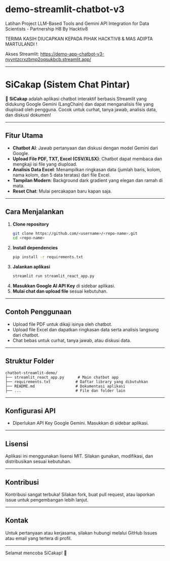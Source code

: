 # demo-streamlit-chatbot-v3
Latihan Project LLM-Based Tools and Gemini API Integration for Data Scientists - Partnership H8 By Hacktiv8

TERIMA KASIH DIUCAPKAN KEPADA PIHAK HACKTIV8 & MAS ADIPTA MARTULANDI ! 

Akses Streamlit: https://demo-app-chatbot-v3-nyyntzcrxzbmp2oqsukbcb.streamlit.app/

---

# SiCakap (Sistem Chat Pintar)

💬 **SiCakap** adalah aplikasi chatbot interaktif berbasis Streamlit yang didukung Google Gemini (LangChain) dan dapat menganalisis file yang diupload oleh pengguna. Cocok untuk curhat, tanya jawab, analisis data, dan diskusi dokumen!

---

## Fitur Utama

- **Chatbot AI**: Jawab pertanyaan dan diskusi dengan model Gemini dari Google.
- **Upload File PDF, TXT, Excel (CSV/XLSX)**: Chatbot dapat membaca dan mengkaji isi file yang diupload.
- **Analisis Data Excel**: Menampilkan ringkasan data (jumlah baris, kolom, nama kolom, dan 5 data teratas) dari file Excel.
- **Tampilan Modern**: Background dark gradient yang elegan dan ramah di mata.
- **Reset Chat**: Mulai percakapan baru kapan saja.

---

## Cara Menjalankan

1. **Clone repository**
    ```bash
    git clone https://github.com/<username>/<repo-name>.git
    cd <repo-name>
    ```
2. **Install dependencies**
    ```bash
    pip install -r requirements.txt
    ```
3. **Jalankan aplikasi**
    ```bash
    streamlit run streamlit_react_app.py
    ```
4. **Masukkan Google AI API Key** di sidebar aplikasi.
5. **Mulai chat dan upload file** sesuai kebutuhan.

---

## Contoh Penggunaan

- Upload file PDF untuk dikaji isinya oleh chatbot.
- Upload file Excel dan dapatkan ringkasan data serta analisis langsung dari chatbot.
- Chat bebas untuk curhat, tanya jawab, atau diskusi data.

---

## Struktur Folder

```
chatbot-streamlit-demo/
├── streamlit_react_app.py      # Main chatbot app
├── requirements.txt           # Daftar library yang dibutuhkan
├── README.md                  # Dokumentasi aplikasi
├── ...                        # File dan folder lain
```

---

## Konfigurasi API

- Diperlukan API Key Google Gemini. Masukkan di sidebar aplikasi.

---

## Lisensi

Aplikasi ini menggunakan lisensi MIT. Silakan gunakan, modifikasi, dan distribusikan sesuai kebutuhan.

---

## Kontribusi

Kontribusi sangat terbuka! Silakan fork, buat pull request, atau laporkan issue untuk pengembangan lebih lanjut.

---

## Kontak

Untuk pertanyaan atau kerjasama, silakan hubungi melalui GitHub Issues atau email yang tertera di profil.

---

Selamat mencoba SiCakap! 🚀
